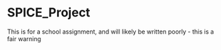 # SPICE_Project
This is for a school assignment, and will likely be written poorly - this is a fair warning
